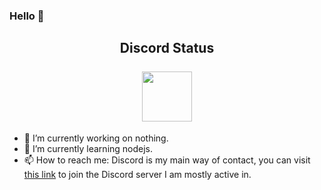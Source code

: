 ### Hello 👋

<div align="center">
    <h2>Discord Status<br><br>
    <a href="https://discord.com/users/578976818611224586">
    <img height="80px" src="https://discord.c99.nl/widget/theme-3/578976818611224586.png" />
    </a><br>
</div>

- 🔭 I’m currently working on nothing.
- 🌱 I’m currently learning nodejs.
- 📫 How to reach me: Discord is my main way of contact, you can visit [this link](https://discord.gg/jZuewRuDwJ) to join the Discord server I am mostly active in.
